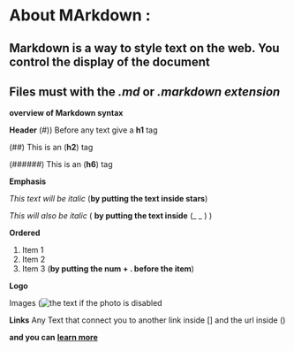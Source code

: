 # About MArkdown :


## Markdown is a way to style text on the web. You control the display of the document

 ## Files must with the *.md* or *.markdown extension*


 **overview of Markdown syntax**

**Header**
(#)) Before any text give a  **h1** tag

(##) This is an (**h2**) tag

(######) This is an (**h6**) tag


**Emphasis**

*This text will be italic* (**by putting the text inside stars**)

_This will also be italic_ ( **by putting the text inside** (_ _ ) )


**Ordered**

1. Item 1
2. Item 2
3. Item 3
(**by putting the num + . before the item**)

**Logo**

Images
(![the text if the photo is disabled ](url (adress of the photo))


**Links**
Any Text that connect you to another link inside [] and the url inside ()



**and you can** [**learn more**](https://docs.github.com/en/github/writing-on-github/basic-writing-and-formatting-syntax)



